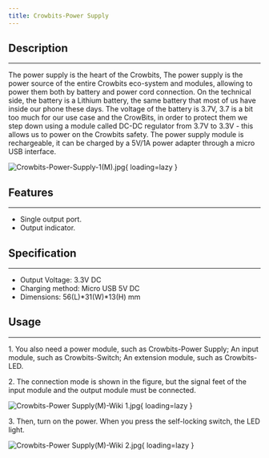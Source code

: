 ```yaml
---
title: Crowbits-Power Supply
---
```


## Description
-----------

The power supply is the heart of the Crowbits, The power supply is the power source of the entire Crowbits eco-system and modules, allowing to power them both by battery and power cord connection. On the technical side, the battery is a Lithium battery, the same battery that most of us have inside our phone these days. The voltage of the battery is 3.7V, 3.7 is a bit too much for our use case and the CrowBits, in order to protect them we step down using a module called DC-DC regulator from 3.7V to 3.3V - this allows us to power on the Crowbits safety. The power supply module is rechargeable, it can be charged by a 5V/1A power adapter through a micro USB interface.

![Crowbits-Power-Supply-1(M).jpg](https://wiki.elecrow.com/images/6/68/Crowbits-Power-Supply-1%28M%29.jpg){ loading=lazy }

## Features
--------

- Single output port.
- Output indicator.

## Specification
-------------

- Output Voltage: 3.3V DC
- Charging method: Micro USB 5V DC
- Dimensions: 56(L)\*31(W)\*13(H) mm

## Usage
-----

1\. You also need a power module, such as Crowbits-Power Supply; An input module, such as Crowbits-Switch; An extension module, such as Crowbits-LED.

2\. The connection mode is shown in the figure, but the signal feet of the input module and the output module must be connected.

![Crowbits-Power Supply(M)-Wiki 1.jpg](https://wiki.elecrow.com/images/thumb/4/42/Crowbits-Power_Supply%28M%29-Wiki_1.jpg/600px-Crowbits-Power_Supply%28M%29-Wiki_1.jpg){ loading=lazy }

3\. Then, turn on the power. When you press the self-locking switch, the LED light.

![Crowbits-Power Supply(M)-Wiki 2.jpg](https://wiki.elecrow.com/images/thumb/2/20/Crowbits-Power_Supply%28M%29-Wiki_2.jpg/600px-Crowbits-Power_Supply%28M%29-Wiki_2.jpg){ loading=lazy }